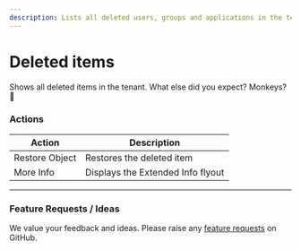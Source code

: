 ```yaml
---
description: Lists all deleted users, groups and applications in the tenant
---
```


# Deleted items

Shows all deleted items in the tenant. What else did you expect? Monkeys? 🐒

### Actions

| Action         | Description                       |
| -------------- | --------------------------------- |
| Restore Object | Restores the deleted item         |
| More Info      | Displays the Extended Info flyout |

***

### Feature Requests / Ideas

We value your feedback and ideas. Please raise any [feature requests](https://github.com/KelvinTegelaar/CIPP/issues/new?assignees=\&labels=enhancement%2Cno-priority\&projects=\&template=feature.yml\&title=%5BFeature+Request%5D%3A+) on GitHub.
